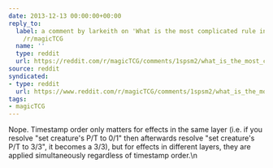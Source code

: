 ```yaml
---
date: 2013-12-13 00:00:00+00:00
reply_to:
  label: a comment by larkeith on 'What is the most complicated rule in magic?' on
    /r/magicTCG
  name: ''
  type: reddit
  url: https://reddit.com/r/magicTCG/comments/1spsm2/what_is_the_most_complicated_rule_in_magic/ce040ad/
source: reddit
syndicated:
- type: reddit
  url: https://www.reddit.com/r/magicTCG/comments/1spsm2/what_is_the_most_complicated_rule_in_magic/ce04tm4/
tags:
- magicTCG
---
```


Nope. Timestamp order only matters for effects in the same layer (i.e. if you resolve "set creature's P/T to 0/1" then afterwards resolve "set creature's P/T to 3/3", it becomes a 3/3), but for effects in different layers, they are applied simultaneously regardless of timestamp order.\n